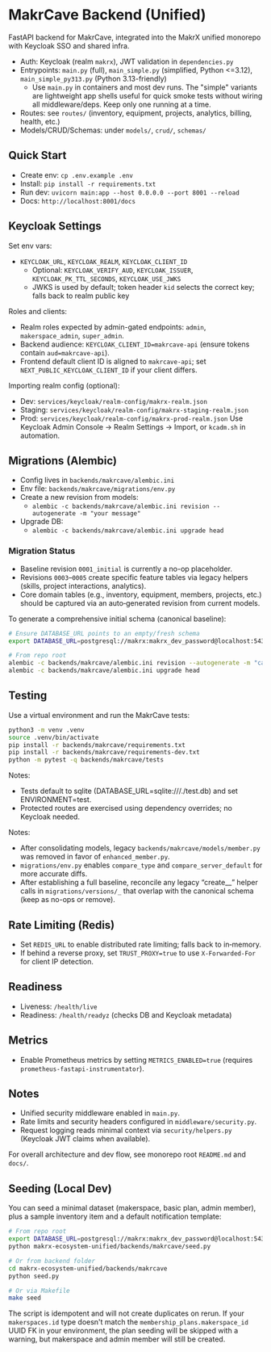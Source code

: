 # MakrCave Backend (Unified)

FastAPI backend for MakrCave, integrated into the MakrX unified monorepo with Keycloak SSO and shared infra.

- Auth: Keycloak (realm `makrx`), JWT validation in `dependencies.py`
- Entrypoints: `main.py` (full), `main_simple.py` (simplified, Python <=3.12), `main_simple_py313.py` (Python 3.13-friendly)
  - Use `main.py` in containers and most dev runs. The "simple" variants are lightweight app shells useful for quick smoke tests without wiring all middleware/deps. Keep only one running at a time.
- Routes: see `routes/` (inventory, equipment, projects, analytics, billing, health, etc.)
- Models/CRUD/Schemas: under `models/`, `crud/`, `schemas/`

## Quick Start

- Create env: `cp .env.example .env`
- Install: `pip install -r requirements.txt`
- Run dev: `uvicorn main:app --host 0.0.0.0 --port 8001 --reload`
- Docs: `http://localhost:8001/docs`

## Keycloak Settings

Set env vars:

- `KEYCLOAK_URL`, `KEYCLOAK_REALM`, `KEYCLOAK_CLIENT_ID`
  - Optional: `KEYCLOAK_VERIFY_AUD`, `KEYCLOAK_ISSUER`, `KEYCLOAK_PK_TTL_SECONDS`, `KEYCLOAK_USE_JWKS`
  - JWKS is used by default; token header `kid` selects the correct key; falls back to realm public key

Roles and clients:

- Realm roles expected by admin-gated endpoints: `admin`, `makerspace_admin`, `super_admin`.
- Backend audience: `KEYCLOAK_CLIENT_ID=makrcave-api` (ensure tokens contain `aud=makrcave-api`).
- Frontend default client ID is aligned to `makrcave-api`; set `NEXT_PUBLIC_KEYCLOAK_CLIENT_ID` if your client differs.

Importing realm config (optional):

- Dev: `services/keycloak/realm-config/makrx-realm.json`
- Staging: `services/keycloak/realm-config/makrx-staging-realm.json`
- Prod: `services/keycloak/realm-config/makrx-prod-realm.json`
  Use Keycloak Admin Console → Realm Settings → Import, or `kcadm.sh` in automation.

## Migrations (Alembic)

- Config lives in `backends/makrcave/alembic.ini`
- Env file: `backends/makrcave/migrations/env.py`
- Create a new revision from models:
  - `alembic -c backends/makrcave/alembic.ini revision --autogenerate -m "your message"`
- Upgrade DB:
  - `alembic -c backends/makrcave/alembic.ini upgrade head`

### Migration Status

- Baseline revision `0001_initial` is currently a no-op placeholder.
- Revisions `0003`–`0005` create specific feature tables via legacy helpers (skills, project interactions, analytics).
- Core domain tables (e.g., inventory, equipment, members, projects, etc.) should be captured via an auto‑generated revision from current models.

To generate a comprehensive initial schema (canonical baseline):

```bash
# Ensure DATABASE_URL points to an empty/fresh schema
export DATABASE_URL=postgresql://makrx:makrx_dev_password@localhost:5432/makrx_ecosystem

# From repo root
alembic -c backends/makrcave/alembic.ini revision --autogenerate -m "canonical initial schema"
alembic -c backends/makrcave/alembic.ini upgrade head
```

## Testing

Use a virtual environment and run the MakrCave tests:

```bash
python3 -m venv .venv
source .venv/bin/activate
pip install -r backends/makrcave/requirements.txt
pip install -r backends/makrcave/requirements-dev.txt
python -m pytest -q backends/makrcave/tests
```

Notes:

- Tests default to sqlite (DATABASE_URL=sqlite:///./test.db) and set ENVIRONMENT=test.
- Protected routes are exercised using dependency overrides; no Keycloak needed.

Notes:

- After consolidating models, legacy `backends/makrcave/models/member.py` was removed in favor of `enhanced_member.py`.
- `migrations/env.py` enables `compare_type` and `compare_server_default` for more accurate diffs.
- After establishing a full baseline, reconcile any legacy “create\__” helper calls in `migrations/versions/_` that overlap with the canonical schema (keep as no-ops or remove).

## Rate Limiting (Redis)

- Set `REDIS_URL` to enable distributed rate limiting; falls back to in‑memory.
- If behind a reverse proxy, set `TRUST_PROXY=true` to use `X-Forwarded-For` for client IP detection.

## Readiness

- Liveness: `/health/live`
- Readiness: `/health/readyz` (checks DB and Keycloak metadata)

## Metrics

- Enable Prometheus metrics by setting `METRICS_ENABLED=true` (requires `prometheus-fastapi-instrumentator`).

## Notes

- Unified security middleware enabled in `main.py`.
- Rate limits and security headers configured in `middleware/security.py`.
- Request logging reads minimal context via `security/helpers.py` (Keycloak JWT claims when available).

For overall architecture and dev flow, see monorepo root `README.md` and `docs/`.

## Seeding (Local Dev)

You can seed a minimal dataset (makerspace, basic plan, admin member), plus a sample inventory item and a default notification template:

```bash
# From repo root
export DATABASE_URL=postgresql://makrx:makrx_dev_password@localhost:5432/makrx_ecosystem
python makrx-ecosystem-unified/backends/makrcave/seed.py

# Or from backend folder
cd makrx-ecosystem-unified/backends/makrcave
python seed.py

# Or via Makefile
make seed
```

The script is idempotent and will not create duplicates on rerun. If your `makerspaces.id` type
doesn't match the `membership_plans.makerspace_id` UUID FK in your environment, the plan seeding
will be skipped with a warning, but makerspace and admin member will still be created.
